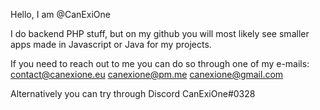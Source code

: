 Hello, I am @CanExiOne

I do backend PHP stuff, but on my github you will most likely see smaller apps made in Javascript or Java for my projects.

If you need to reach out to me you can do so through one of my e-mails:
contact@canexione.eu
canexione@pm.me
canexione@gmail.com

Alternatively you can try through Discord CanExiOne#0328
